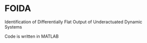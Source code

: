 # FOIDA

Identification of Differentially Flat Output of Underactuated Dynamic Systems

Code is written in MATLAB
